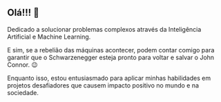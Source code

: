 ## Olá!!! 👋

<!--
**renatobarros-ai/renatobarros-ai** is a ✨ _special_ ✨ repository because its `README.md` (this file) appears on your GitHub profile.

Here are some ideas to get you started:

- 🔭 I’m currently working on ...
- 🌱 I’m currently learning ...
- 👯 I’m looking to collaborate on ...
- 🤔 I’m looking for help with ...
- 💬 Ask me about ...
- 📫 How to reach me: ...
- 😄 Pronouns: ...
- ⚡ Fun fact: ...
-->
Dedicado a solucionar problemas complexos através da Inteligência Artificial e Machine Learning. 

E sim, se a rebelião das máquinas acontecer, podem contar comigo para garantir que o Schwarzenegger esteja pronto para voltar e salvar o John Connor. 😉 

Enquanto isso, estou entusiasmado para aplicar minhas habilidades em projetos desafiadores que causem impacto positivo no mundo e na sociedade.
